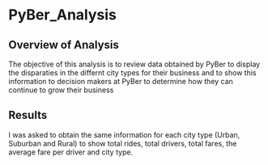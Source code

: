 # PyBer_Analysis

## Overview of Analysis
The objective of this analysis is to review data obtained by PyBer to display the disparaties in the differnt city types for their business and to show this information to decision makers at PyBer to determine how they can continue to grow their business

## Results
I was asked to obtain the same information for each city type (Urban, Suburban and Rural) to show total rides, total drivers, total fares, the average fare per driver and city type.
